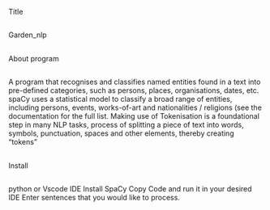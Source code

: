 Title
##
Garden_nlp
##

About program
##
A program that recognises and classifies named entities found in a text into pre-defined categories, such as persons, places, organisations, dates,
etc. spaCy uses a statistical model to classify a broad range of entities, including persons, events, works-of-art and nationalities / religions (see the
documentation for the full list.
Making use of Tokenisation is a foundational step in many NLP tasks, process of splitting a piece of text into words, symbols, punctuation, spaces
and other elements, thereby creating “tokens”
##

Install 
##
python or Vscode IDE
Install SpaCy
Copy Code and run it in your desired IDE
Enter sentences that you would like to process.
##

